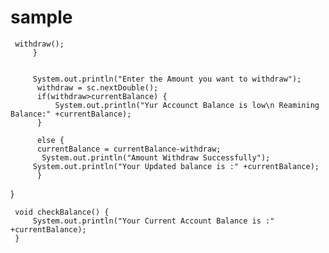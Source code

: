 # sample


	 withdraw();
    	 }
    	 
    	 
    	 System.out.println("Enter the Amount you want to withdraw");
    	  withdraw = sc.nextDouble();
    	  if(withdraw>currentBalance) {
    		  System.out.println("Yur Accounct Balance is low\n Reamining Balance:" +currentBalance);
    	  }
    	  
    	  else {
    	  currentBalance = currentBalance-withdraw;
    	   System.out.println("Amount Withdraw Successfully");
    	 System.out.println("Your Updated balance is :" +currentBalance);
    	  }
  }
     
     void checkBalance() {
    	 System.out.println("Your Current Account Balance is :" +currentBalance);
     }
